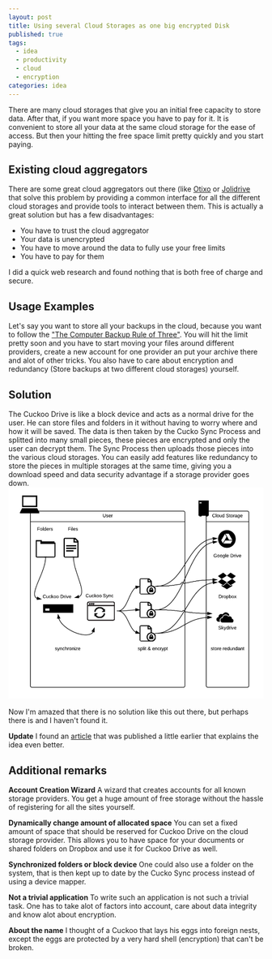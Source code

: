```yaml
---
layout: post
title: Using several Cloud Storages as one big encrypted Disk
published: true
tags:
  - idea
  - productivity
  - cloud
  - encryption
categories: idea
---
```


There are many cloud storages that give you an initial free capacity to store data. After that, if you want more space you have to pay for it. It  is convenient to store all your data at the same cloud storage for the ease of access. But then your hitting the free space limit pretty quickly and you start paying.

## Existing cloud aggregators

There are some great cloud aggregators out there (like [Otixo](https://www.otixo.com/ "Otixo Cloud Aggregator") or [Jolidrive](http://www.jolicloud.com/ "Jolidrive Cloud Aggregator") that solve this problem by providing a common interface for all the different cloud storages and provide tools to interact between them. This is actually a great solution but has a few disadvantages:
- You have to trust the cloud aggregator
- Your data is unencrypted
- You have to move around the data to fully use your free limits
- You have to pay for them

I did a quick web research and found nothing that is both free of charge and secure.

## Usage Examples
Let's say you want to store all your backups in the cloud, because you want to follow
the ["The Computer Backup Rule of Three"](http://www.hanselman.com/blog/TheComputerBackupRuleOfThree.aspx). You will hit the limit pretty soon and you have to start moving your files around different providers, create a new account for one provider an put your archive there and alot of other tricks. You also have to care about encryption and redundancy (Store backups at two different cloud storages) yourself.

## Solution
The Cuckoo Drive is like a block device and acts as a normal drive for the user. He can store files and folders in it without having to worry where and how it will be saved. The data is then taken by the Cucko Sync Process and splitted into many small pieces, these pieces are encrypted and only the user can decrypt them. The Sync Process then uploads those pieces into the various cloud storages. You can easily add features like redundancy to store the pieces in multiple storages at the same time, giving you a download speed and data security advantage if a storage provider goes down.
![Cuckoo Drive Concept](/media/cuckoodrive_concept.png)

Now I'm amazed that there is no solution like this out there, but perhaps there is and I haven't found it.

**Update**
I found an [article](http://www.pcworld.com/article/2037131/supersize-your-free-cloud-storage-to-100gb-or-more.html "Supersize your free cloud storage to 100GB or more") that was published a little earlier that explains the idea even better.

## Additional remarks

**Account Creation Wizard**
A wizard that creates accounts for all known storage providers. You get a huge amount of free storage without the hassle of registering for all the sites yourself.

**Dynamically change amount of allocated space**
You can set a fixed amount of space that should be reserved for Cuckoo Drive on the cloud storage provider. This allows you to have space for your documents or shared folders on Dropbox and use it for Cuckoo Drive as well.

**Synchronized folders or block device**
One could also use a folder on the system, that is then kept up to date by the Cucko Sync process instead of using a device mapper.

**Not a trivial application**
To write such an application is not such a trivial task. One has to take alot of factors into account, care about data integrity and know alot about encryption.

**About the name**
I thought of a Cuckoo that lays his eggs into foreign nests, except the eggs are protected by a very hard shell (encryption) that can't be broken.
